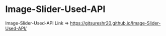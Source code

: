 # Image-Slider-Used-API
Image-Slider-Used-API
Link => https://gitsureshr20.github.io/Image-Slider-Used-API/
